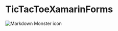 # TicTacToeXamarinForms

<img src="https://drive.google.com/open?id=14RjxgNOZ86T4Xb7veHvsIbtHgCD2kSBC"
     alt="Markdown Monster icon"
     style="float: left; margin-right: 10px;" />
